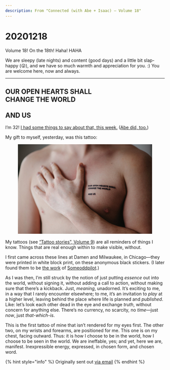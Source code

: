 ```yaml
---
description: From "Connected (with Abe + Isaac) — Volume 18"
---
```


# 20201218

Volume 18! On the 18th! Haha! HAHA

We are sleepy (late nights) and content (good days) and a little bit slap-happy (😜), and we have so much warmth and appreciation for you. :) You are welcome here, now and always.

***

**OUR OPEN HEARTS SHALL**\
**CHANGE THE WORLD**\
\
**AND US**
----------

I’m 32! [I had some things to say about that, this week.](https://www.instagram.com/p/CI4YOE3BroF/) ([Abe did, too.](https://www.instagram.com/p/CI3ZjDRBgNW/))

My gift to myself, yesterday, was this tattoo:

<figure><img src="../../.gitbook/assets/DSC_6594.jpeg" alt=""><figcaption></figcaption></figure>

My tattoos (see [“Tattoo stories”, Volume 9](https://lightward.com/campaigns/view-campaign/IAF\_1yCIdGTlPAD8Pk7jxGVlmX9geuy7jVoLgYYoJhpZffGURbeHaD6gbu9Uv63U9DgBqh1IJG3SWN8Y11UbKA8EOYOH1jFJ)) are all reminders of things I know. Things that are real enough within to make visible, without.

I first came across these lines at Damen and Milwaukee, in Chicago—they were printed in white block print, on these anonymous black stickers. (I later found them to be [the work](https://someoddpilot.com/collections/sby/) of [Someoddpilot](https://someoddpilot.com/).)

As I was then, I’m still struck by the notion of just putting _essence_ out into the world, without signing it, without adding a call to action, without making sure that there’s a kickback. Just, _meaning_, unadorned. It’s exciting to me, in a way that I rarely encounter elsewhere; to me, it’s an invitation to _play_ at a higher level, leaving behind the place where life is planned and _published_. Like: let’s look each other dead in the eye and exchange _truth_, without concern for anything else. There’s no currency, no scarcity, no _time_—just _now_, just _that-which-is_.

This is the first tattoo of mine that isn’t rendered for my eyes first. The other two, on my wrists and forearms, are positioned for me. This one is on my chest, facing outward. Thus: it is how I choose to be in the world, how I choose to be seen in the world. We are ineffable, yes; and yet, here we are, manifest. Inexpressible energy, expressed, in chosen form, and chosen word.

{% hint style="info" %}
Originally sent out [via email](https://lightward.com/campaigns/view-campaign/opGmFETZNLlVNKBLfM3Jsp0aK2Kx0z2zqsvNzpn6toOUvhoaz5CjlFQxSxcMUcYySTQWm2LDT6MnepV17VsLg4iO0f96zB3O)
{% endhint %}
